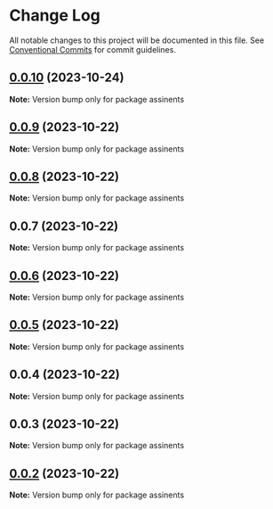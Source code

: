 # Change Log

All notable changes to this project will be documented in this file.
See [Conventional Commits](https://conventionalcommits.org) for commit guidelines.

## [0.0.10](https://github.com/sjoleee/assist-design-system/compare/assinents@0.0.9...assinents@0.0.10) (2023-10-24)

**Note:** Version bump only for package assinents

## [0.0.9](https://github.com/sjoleee/assist-design-system/compare/assinents@0.0.8...assinents@0.0.9) (2023-10-22)

**Note:** Version bump only for package assinents

## [0.0.8](https://github.com/sjoleee/sangjo-design-system/compare/assinents@0.0.6...assinents@0.0.8) (2023-10-22)

**Note:** Version bump only for package assinents

## 0.0.7 (2023-10-22)

**Note:** Version bump only for package assinents

## [0.0.6](https://github.com/sjoleee/sangjo-design-system/compare/assinents@0.0.2...assinents@0.0.6) (2023-10-22)

**Note:** Version bump only for package assinents

## [0.0.5](https://github.com/sjoleee/sangjo-design-system/compare/assinents@0.0.2...assinents@0.0.5) (2023-10-22)

**Note:** Version bump only for package assinents

## 0.0.4 (2023-10-22)

**Note:** Version bump only for package assinents

## 0.0.3 (2023-10-22)

**Note:** Version bump only for package assinents

## [0.0.2](https://github.com/sjoleee/sangjo-design-system/compare/assinents@0.0.2-alpha.0...assinents@0.0.2) (2023-10-22)

**Note:** Version bump only for package assinents
